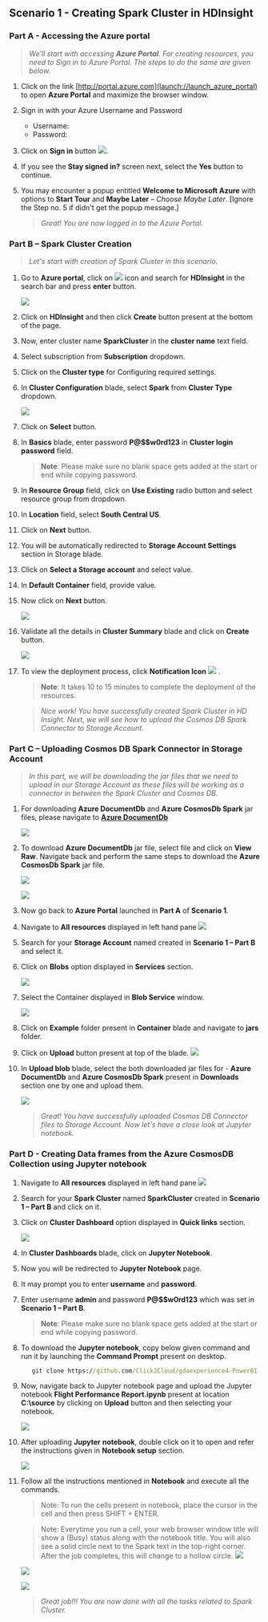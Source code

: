 <page title="Creating Spark Cluster in HDInsight"/>

## Scenario 1 -  Creating Spark Cluster in HDInsight

### Part A - Accessing the Azure portal

   > _We'll start with accessing **Azure Portal**. For creating resources, you need to *Sign in* to *Azure Portal.* The steps to do the same are given below._

1. Click on the link [http://portal.azure.com](launch://launch_azure_portal) to open **Azure Portal** and maximize the browser window.
1. Sign in with your Azure Username and Password
   - Username: **<inject key="AzureAdUserEmail" />**
   - Password: **<inject key="AzureAdUserPassword" />**
1. Click on **Sign in** button ![](img/sign_in_btn.png).
1. If you see the **Stay signed in?** screen next, select the **Yes** button to continue.
1. You may encounter a popup entitled **Welcome to Microsoft Azure** with options to **Start Tour** and **Maybe Later** – *Choose Maybe Later*. [Ignore the Step no. 5 if didn't get the popup message.]

   > _Great! You are now logged in to the Azure Portal_.


### Part B – Spark Cluster Creation

   >_Let's start with creation of Spark Cluster in this scenario._

1. Go to **Azure portal**, click on ![](img/New.png) icon and search for **HDInsight** in the search bar and press **enter** button.

    ![](img/search_HDInsight.png)

1. Click on **HDInsight** and then click **Create** button present at the bottom of the page.
1. Now, enter cluster name **SparkCluster<inject story-id="story://Content-Private/content/dfd/SP-GDA/gdaexpericence4/story_a_spark_with_cosmosdb" key="myResourceGroupName"/>** in the **cluster name** text field.
1. Select subscription from **Subscription** dropdown.
1. Click on the **Cluster type** for Configuring required settings.
1. In **Cluster Configuration** blade, select **Spark** from **Cluster Type** dropdown.

    ![](img/cluster_config_blade.png)

1. Click on **Select** button.
1. In **Basics** blade, enter password **P@$$w0rd123** in **Cluster login password** field.
  
   >**Note**: Please make sure no blank space gets added at the start or end while copying password.
   
1. In **Resource Group** field, click on **Use Existing** radio button and select resource group **<inject story-id="story://Content-Private/content/dfd/SP-GDA/gdaexpericence4/story_a_spark_with_cosmosdb" key="myResourceGroupName"/>** from dropdown. 
1. In **Location** field, select **South Central US**.
1. Click on **Next** button.
1. You will be automatically redirected to **Storage Account Settings** section in Storage blade.
1. Click on **Select a Storage account** and select **<inject story-id="story://Content-Private/content/dfd/SP-GDA/gdaexpericence4/story_a_spark_with_cosmosdb" key="storageaccname"/>** value.
1. In **Default Container** field, provide **<inject story-id="story://Content-Private/content/dfd/SP-GDA/gdaexpericence4/story_a_spark_with_cosmosdb" key="containername"/>** value.
1. Now click on **Next** button.

    ![](img/storage_blade.png)

1. Validate all the details in **Cluster Summary** blade and click on **Create** button.

    ![](img/cluster_summary_blade.png)

1. To view the deployment process, click **Notification Icon** ![](img/Notification.png) .

   >**Note**: It takes 10 to 15 minutes to complete the deployment of the resources.

   >_Nice work! You have successfully created Spark Cluster in HD Insight. Next, we will see how to upload the Cosmos DB Spark Connector to Storage Account._

### Part C – Uploading Cosmos DB Spark Connector in Storage Account

   >_In this part, we will be downloading the jar files that we need to upload in our Storage Account as these files will be working as a connector in between the Spark Cluster and Cosmos DB._

1. For downloading **Azure DocumentDb** and **Azure CosmosDb Spark** jar files, please navigate to **[Azure DocumentDb](https://github.com/Azure/azure-cosmosdb-spark/tree/master/releases/azure-cosmosdb-spark_2.1.0_2.11-1.0.0)**
    
   ![](img/AzureCosmosDBSparkrelease.png)

1. To download **Azure DocumentDb** jar file, select file and click on **View Raw**. Navigate back and perform the same steps to download the **Azure CosmosDb Spark** jar file.

    ![](img/azureCosmosdb_sparkimg.png)

    ![](img/azure_cosmos_documentdbimg.png)

1. Now go back to **Azure Portal** launched in **Part A** of **Scenario 1**.
1. Navigate to **All resources** displayed in left hand pane ![](img/all_resources.png)
1. Search for your **Storage Account** named **<inject story-id="story://Content-Private/content/dfd/SP-GDA/gdaexpericence4/story_a_spark_with_cosmosdb" key="storageaccname"/>** created in **Scenario 1 – Part B** and select it.
1. Click on **Blobs** option displayed in **Services** section.

    ![](img/browse_blobs.png)

1. Select the Container **<inject story-id="story://Content-Private/content/dfd/SP-GDA/gdaexpericence4/story_a_spark_with_cosmosdb" key="containername"/>** displayed in **Blob Service** window.

    ![](img/container_blob.png)

1. Click on **Example** folder present in **Container** blade and navigate to **jars** folder.
1. Click on **Upload** button present at top of the blade. ![](img/upload_btn.png)
1. In **Upload blob** blade, select the both downloaded jar files for - **Azure DocumentDb** and **Azure CosmosDb Spark** present in **Downloads** section one by one and upload them.
    
    ![](img/UploadJarFiles.png)


   >_Great! You have successfully uploaded Cosmos DB Connector files to Storage Account. Now let's have a close look at Jupyter notebook._


### Part D - Creating Data frames from the Azure CosmosDB Collection using Jupyter notebook

1. Navigate to **All resources** displayed in left hand pane ![](img/all_resources.png)
1. Search for your **Spark Cluster** named **SparkCluster<inject story-id="story://Content-Private/content/dfd/SP-GDA/gdaexpericence4/story_a_spark_with_cosmosdb" key="myResourceGroupName"/>** created in **Scenario 1 – Part B** and click on it.
1. Click on **Cluster Dashboard** option displayed in **Quick links** section.

   ![](img/cluster_dashboard.png)

1. In **Cluster Dashboards** blade, click on **Jupyter Notebook**.
1. Now you will be redirected to **Jupyter Notebook** page.
1. It may prompt you to enter **username** and **password**.
1. Enter username **admin** and password **P@$$w0rd123** which was set in **Scenario 1 – Part B**.
  
   >**Note**: Please make sure no blank space gets added at the start or end while copying password.
  
1. To download the **Jupyter notebook**, copy below given command and run it by launching the **Command Prompt** present on desktop.
   ```cmd
      git clone https://github.com/Click2Cloud/gdaexperience4-PowerBI C:\source 
   ```
1. Now, navigate back to Jupyter notebook page and upload the Jupyter notebook **Flight Performance Report.ipynb** present at location **C:\source** by clicking on **Upload** button and then selecting your notebook.

   ![](img/jupyter_notebook_upload.png)

1. After uploading **Jupyter** **notebook**, double click on it to open and refer the instructions given in **Notebook setup** section.
    
   ![](img/NotebookSetup.png)

1. Follow all the instructions mentioned in **Notebook** and execute all the commands.
  
   >Note: To run the cells present in notebook, place the cursor in the cell and then press SHIFT + ENTER.
   
   >Note: Everytime you run a cell, your web browser window title will show a (Busy) status along with the notebook title. You will also see a solid circle next to the Spark text in the top-right corner. After the job completes, this will change to a hollow circle.  ![](img/hollow.png)
   
   ![](img/cell1.png)

   ![](img/cell2.png)


   >_Great job!!! You are now done with all the tasks related to Spark Cluster._

